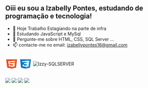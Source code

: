 ## Oiii eu sou a Izabelly Pontes, estudando de programação e tecnologia!

- 🔭 Hoje Trabalho Estagiando na parte de infra
- 🌱 Estudando JavaScript e MySql
- 💬 Pergunte-me sobre HTML, CSS, SQL Server ...
- 📫 contacte-me no email: izabellypontes16@gmail.com
  
<div style="display: inline_block"><br>
  <img align="center" alt="Izzy-HTML" height="30" width="40" src="https://raw.githubusercontent.com/devicons/devicon/master/icons/html5/html5-original.svg">
  <img align="center" alt="Izzy-CSS" height="30" width="40" src="https://raw.githubusercontent.com/devicons/devicon/master/icons/css3/css3-original.svg">
  <img align="center" alt="Izzy-SQLSERVER" height="30" width="40" src="https://cdn.jsdelivr.net/gh/devicons/devicon@latest/icons/azuresqldatabase/azuresqldatabase-original.svg" />

</div>
  
  ##
 
<div> 
  <a href="https://instagram.com/izzy_lly" target="_blank"><img src="https://img.shields.io/badge/-Instagram-%23E4405F?style=for-the-badge&logo=instagram&logoColor=white" target="_blank"></a>
 <a href="https://discord.com/izzy_lly" target="_blank"><img src="https://img.shields.io/badge/Discord-7289DA?style=for-the-badge&logo=discord&logoColor=white" target="_blank"></a> 
  <a href = "mailto:contatoizabellypontes16@gmail.com"><img src="https://img.shields.io/badge/-Gmail-%23333?style=for-the-badge&logo=gmail&logoColor=white" target="_blank"></a>
  <a href="https://www.linkedin.com/in/izabelly-souza-637603229/" target="_blank"><img src="https://img.shields.io/badge/-LinkedIn-%230077B5?style=for-the-badge&logo=linkedin&logoColor=white" target="_blank"></a> 
  
</div>
